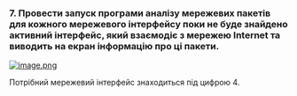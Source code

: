 ### 7. Провести запуск програми аналізу мережевих пакетів для кожного мережевого інтерфейсу поки не буде знайдено активний інтерфейс, який взаємодіє з мережею Internet та виводить на екран інформацію про ці пакети.

[![image.png](https://i.postimg.cc/266mB7Dj/image.png)](https://postimg.cc/XZTtRFqt)

Потрібний мережевий інтерфейс знаходиться під цифрою 4.